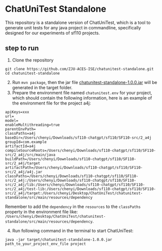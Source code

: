 # ChatUniTest Standalone
This repository is a standalone version of ChatUniTest, which is a tool to generate unit tests for any java project in commandline, specifically designed for our experiments of sf110 projects.
## step to run
1. Clone the repository
```shell
git clone https://github.com/ZJU-ACES-ISE/chatunitest-standalone.git 
cd chatunitest-standalone
```
2. Run `mvn package`, then the jar file [chatunitest-standalone-1.0.0.jar](target%2Fchatunitest-standalone-1.0.0.jar) will be generated in the target folder.
3. Prepare the environment file named `chatunitest.env` for your project, which should contain the following information, here is an example of the environment file for the project a4j:
```shell
apiKeys=xxx
url=
model=
enableMultithreading=true
parentEnvPath=
classPaths=a4j
baseDir=/Users/chenyi/Downloads/sf110-chatgpt/sf110/SF110-src/2_a4j
groupId=com.example
artifactId=a4j
compileSourceRoots=/Users/chenyi/Downloads/sf110-chatgpt/sf110/SF110-src/2_a4j/src/main/java
buildPath=/Users/chenyi/Downloads/sf110-chatgpt/sf110/SF110-src/2_a4j/target
artifactPath=/Users/chenyi/Downloads/sf110-chatgpt/sf110/SF110-src/2_a4j/a4j.jar
classPaths=/Users/chenyi/Downloads/sf110-chatgpt/sf110/SF110-src/2_a4j:/Users/chenyi/Downloads/sf110-chatgpt/sf110/SF110-src/2_a4j/lib:/Users/chenyi/Downloads/sf110-chatgpt/sf110/SF110-src/2_a4j/test-lib:/Users/chenyi/Downloads/sf110-chatgpt/sf110/SF110-src/2_a4j/target:/Users/chenyi/Desktop/ChatUniTest/chatunitest-standalone/src/main/resources/dependency
```
Remember to add the `dependency` in the `resources` to the `classPaths` property in the environment file like: `/Users/chenyi/Desktop/ChatUniTest/chatunitest-standalone/src/main/resources/dependency`.

4. Run following command in the terminal to start ChatUniTest:
```shell
java -jar target/chatunitest-standalone-1.0.0.jar path_to_your_project_env_file project
```